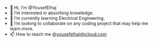 - 👋 Hi, I’m @YousefElhaj
- 👀 I’m interested in absorbing knowledge.
- 🌱 I’m currently learning Electrical Engineering.
- 💞️ I’m looking to collaborate on any coding project that may help me learn more.
- 📫 How to reach me @yousefelhaj@icloud.com

<!---
YousefElhaj/YousefElhaj is a ✨ special ✨ repository because its `README.md` (this file) appears on your GitHub profile.
You can click the Preview link to take a look at your changes.
--->
